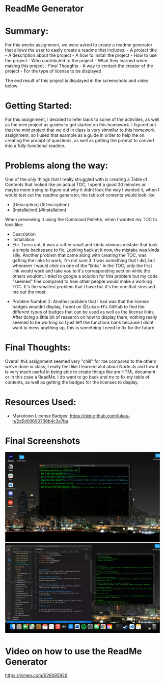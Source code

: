 # ReadMe Generator 

# Summary: 
For this weeks assignment, we were asked to create a readme generator that allows the user to easily create a readme that includes:
    - A project title
    - A description about the project
    - A how to install the project
    - How to use the project
    - Who contributed to the project
    - What they learned when making this project
    - Final Thoughts
    - A way to contact the creator of the project
    - For the type of license to be displayed

The end result of this project is displayed in the screenshots and video below.

# Getting Started: 
For this assignment, I decided to refer back to some of the activities, as well as the mini project as guides to get started on this homework. I figured out that the mini project that we did in class is very simmilar to this homework assignment, so I used that example as a guide in order to help me on creating the prompt of questions, as well as getting the prompt to convert into a fully functional readme. 

# Problems along the way:
One of the only things that I really struggled with is creating a Table of Contents that looked like an actual TOC, I spent a good 20 minutes or maybe more trying to figure out why it didnt look the way I wanted it, when I would test out the readme generator, the table of contents would look like:

* [Description] (#Description)
* [Installation] (#Installation)

When previewing it using the Command Pallette, when I wanted my TOC to look like: 

* Description
* Installation
* Etc.
Turns out, it was a rather small and kinda obvious mistake that took a simple backspace to fix. Looking back at it now, the mistake was kinda silly. Another problem that came along with creating the TOC, was getting the links to work, I'm not sure if it was something that I did, but whenever I would click on one of the "links" in the TOC, only the first link would work and take you to it's corresponding section while the others wouldnt. I tried to google a solution for this problem but my code "seemed" fine compared to how other people would make a working TOC. It's the smallest problem that I have but it's the one that stressed me out the most.

- Problem Number 2:
Another problem that I had was that the license badges wouldnt display, I went on @Lukas-H's GitHub to find the different types of badges that can be used as well as the license links. After doing a little bit of research on how to display them, nothing really seemed to be working so I just left the functions bank because I didnt want to mess anything up, this is something I need to fix for the future. 



# Final Thoughts:
Overall this assignment seemed very "chill" for me compared to the others we've done in class, I really feel like I learned alot about Node.Js and how it is very much useful in being able to create things like am HTML document or in this case a ReadMe.
I do want to go back and try to fix my table of contents, as well as getting the badges for the licenses to display. 



# Resources Used:

* Markdown License Badges: https://gist.github.com/lukas-h/2a5d00690736b4c3a7ba


# Final Screenshots 
<img src = "1 Screenshot.png">
<img src = "2 Screenshot.png">

# Video on how to use the ReadMe Generator 
https://vimeo.com/626095929

